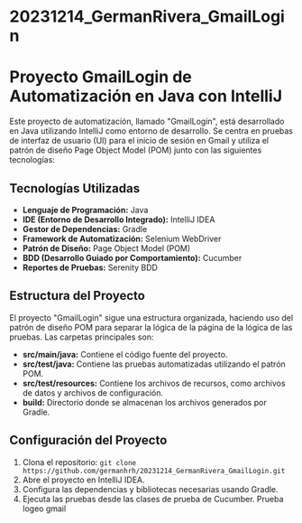 # 20231214_GermanRivera_GmailLogin
# Proyecto GmailLogin de Automatización en Java con IntelliJ

Este proyecto de automatización, llamado "GmailLogin", está desarrollado en Java utilizando IntelliJ como entorno de desarrollo. Se centra en pruebas de interfaz de usuario (UI) para el inicio de sesión en Gmail y utiliza el patrón de diseño Page Object Model (POM) junto con las siguientes tecnologías:

## Tecnologías Utilizadas

- **Lenguaje de Programación:** Java
- **IDE (Entorno de Desarrollo Integrado):** IntelliJ IDEA
- **Gestor de Dependencias:** Gradle
- **Framework de Automatización:** Selenium WebDriver
- **Patrón de Diseño:** Page Object Model (POM)
- **BDD (Desarrollo Guiado por Comportamiento):** Cucumber
- **Reportes de Pruebas:** Serenity BDD

## Estructura del Proyecto

El proyecto "GmailLogin" sigue una estructura organizada, haciendo uso del patrón de diseño POM para separar la lógica de la página de la lógica de las pruebas. Las carpetas principales son:

- **src/main/java:** Contiene el código fuente del proyecto.
- **src/test/java:** Contiene las pruebas automatizadas utilizando el patrón POM.
- **src/test/resources:** Contiene los archivos de recursos, como archivos de datos y archivos de configuración.
- **build:** Directorio donde se almacenan los archivos generados por Gradle.

## Configuración del Proyecto

1. Clona el repositorio: `git clone https://github.com/germanhrh/20231214_GermanRivera_GmailLogin.git`
2. Abre el proyecto en IntelliJ IDEA.
3. Configura las dependencias y bibliotecas necesarias usando Gradle.
4. Ejecuta las pruebas desde las clases de prueba de Cucumber.
Prueba logeo gmail
